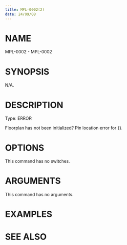 ```yaml
---
title: MPL-0002(2)
date: 24/09/08
---
```


# NAME

MPL-0002 - MPL-0002

# SYNOPSIS

N/A.

# DESCRIPTION

Type: ERROR

Floorplan has not been initialized? Pin location error for {}.

# OPTIONS

This command has no switches.

# ARGUMENTS

This command has no arguments.

# EXAMPLES

# SEE ALSO
